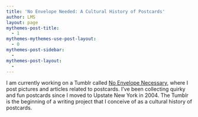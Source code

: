 ```yaml
---
title: 'No Envelope Needed: A Cultural History of Postcards'
author: LMS
layout: page
mythemes-post-title:
  - 1
mythemes-mythemes-use-post-layout:
  - 0
mythemes-post-sidebar:
  - 
mythemes-post-layout:
  - 
---
```

I am currently working on a Tumblr called [No Envelope Necessary][1], where I post pictures and articles related to postcards. I&#8217;ve been collecting quirky and fun postcards since I moved to Upstate New York in 2004. The Tumblr is the beginning of a writing project that I conceive of as a cultural history of postcards.

 [1]: http://noenvelopeneeded.tumblr.com/